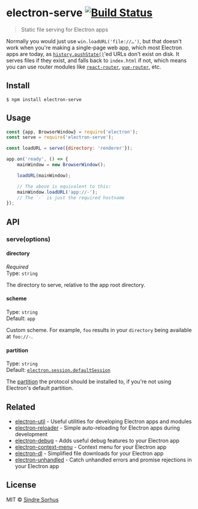 # electron-serve [![Build Status](https://travis-ci.org/sindresorhus/electron-serve.svg?branch=master)](https://travis-ci.org/sindresorhus/electron-serve)

> Static file serving for Electron apps

Normally you would just use `win.loadURL('file://…')`, but that doesn't work when you're making a single-page web app, which most Electron apps are today, as [`history.pushState()`](https://developer.mozilla.org/en-US/docs/Web/API/History_API)'ed URLs don't exist on disk. It serves files if they exist, and falls back to `index.html` if not, which means you can use router modules like [`react-router`](https://github.com/ReactTraining/react-router), [`vue-router`](https://github.com/vuejs/vue-router), etc.


## Install

```
$ npm install electron-serve
```


## Usage

```js
const {app, BrowserWindow} = require('electron');
const serve = require('electron-serve');

const loadURL = serve({directory: 'renderer'});

app.on('ready', () => {
	mainWindow = new BrowserWindow();

	loadURL(mainWindow);

	// The above is equivalent to this:
	mainWindow.loadURL('app://-');
	// The `-` is just the required hostname
});
```


## API

### serve(options)

#### directory

*Required*<br>
Type: `string`

The directory to serve, relative to the app root directory.

#### scheme

Type: `string`<br>
Default: `app`

Custom scheme. For example, `foo` results in your `directory` being available at `foo://-`.

#### partition

Type: `string`<br>
Default: [`electron.session.defaultSession`](https://electronjs.org/docs/api/session#sessiondefaultsession)

The [partition](https://electronjs.org/docs/api/session#sessionfrompartitionpartition-options) the protocol should be installed to, if you're not using Electron's default partition.


## Related

- [electron-util](https://github.com/sindresorhus/electron-util) - Useful utilities for developing Electron apps and modules
- [electron-reloader](https://github.com/sindresorhus/electron-reloader) - Simple auto-reloading for Electron apps during development
- [electron-debug](https://github.com/sindresorhus/electron-debug) - Adds useful debug features to your Electron app
- [electron-context-menu](https://github.com/sindresorhus/electron-context-menu) - Context menu for your Electron app
- [electron-dl](https://github.com/sindresorhus/electron-dl) - Simplified file downloads for your Electron app
- [electron-unhandled](https://github.com/sindresorhus/electron-unhandled) - Catch unhandled errors and promise rejections in your Electron app


## License

MIT © [Sindre Sorhus](https://sindresorhus.com)
